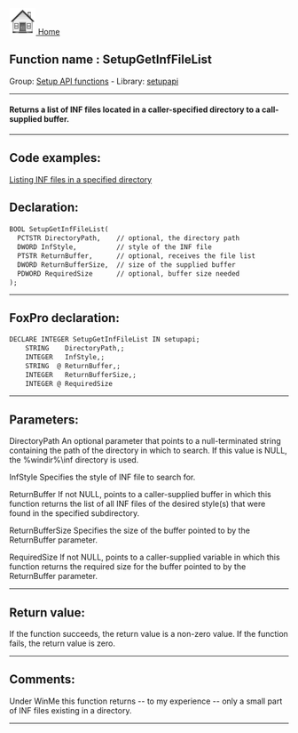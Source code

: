 [<img src="../../images/home.png"> Home ](https://github.com/VFPX/Win32API)  

## Function name : SetupGetInfFileList
Group: [Setup API functions](../../functions_group.md#Setup_API_functions)  -  Library: [setupapi](../../Libraries.md#setupapi)  
***  


#### Returns a list of INF files located in a caller-specified directory to a call-supplied buffer.
***  


## Code examples:
[Listing INF files in a specified directory](../../samples/sample_169.md)  

## Declaration:
```foxpro  
BOOL SetupGetInfFileList(
  PCTSTR DirectoryPath,    // optional, the directory path
  DWORD InfStyle,          // style of the INF file
  PTSTR ReturnBuffer,      // optional, receives the file list
  DWORD ReturnBufferSize,  // size of the supplied buffer
  PDWORD RequiredSize      // optional, buffer size needed
);  
```  
***  


## FoxPro declaration:
```foxpro  
DECLARE INTEGER SetupGetInfFileList IN setupapi;
	STRING    DirectoryPath,;
	INTEGER   InfStyle,;
	STRING  @ ReturnBuffer,;
	INTEGER   ReturnBufferSize,;
	INTEGER @ RequiredSize  
```  
***  


## Parameters:
DirectoryPath 
An optional parameter that points to a null-terminated string containing the path of the directory in which to search. If this value is NULL, the %windir%\inf directory is used. 

InfStyle 
Specifies the style of INF file to search for. 

ReturnBuffer 
If not NULL, points to a caller-supplied buffer in which this function returns the list of all INF files of the desired style(s) that were found in the specified subdirectory. 

ReturnBufferSize 
Specifies the size of the buffer pointed to by the ReturnBuffer parameter. 

RequiredSize 
If not NULL, points to a caller-supplied variable in which this function returns the required size for the buffer pointed to by the ReturnBuffer parameter.   
***  


## Return value:
If the function succeeds, the return value is a non-zero value. If the function fails, the return value is zero.   
***  


## Comments:
Under WinMe this function returns -- to my experience -- only a small part of INF files existing in a directory.  
  
***  

